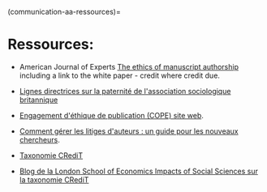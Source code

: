 (communication-aa-ressources)=
# Ressources:
* American Journal of Experts [The ethics of manuscript authorship](https://www.aje.com/en/arc/ethics-manuscript-authorship/e) including a link to the white paper - credit where credit due.

* [Lignes directrices sur la paternité de l'association sociologique britannique](https://www.britsoc.co.uk/publications/guidelines-reports/authorship-guidelines.aspx)

* [Engagement d'éthique de publication (COPE) site web](https://publicationethics.org/).

* [Comment gérer les litiges d'auteurs : un guide pour les nouveaux chercheurs](https://publicationethics.org/files/2003pdf12_0.pdf).

* [Taxonomie CRediT](https://casrai.org/credit/)

* [Blog de la London School of Economics Impacts of Social Sciences sur la taxonomie CRediT](https://blogs.lse.ac.uk/impactofsocialsciences/2020/01/20/credit-check-should-we-welcome-tools-to-differentiate-the-contributions-made-to-academic-papers/)



